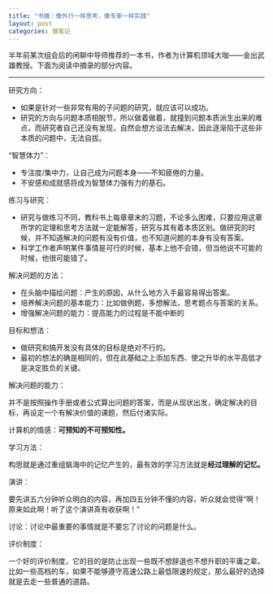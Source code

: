 ```yaml
---
title: "书摘｜像外行一样思考，像专家一样实践"
layout: post
categories: 做笔记
---
```


<!-- more -->

半年前某次组会后的闲聊中导师推荐的一本书，作者为计算机领域大咖——金出武雄教授。下面为阅读中摘录的部分内容。

---

研究方向：

* 如果是针对一些非常有用的子问题的研究，就应该可以成功。
* 研究的方向与问题本质相脱节，所以做着做着，就撞到问题本质派生出来的难点，而研究者自己还没有发现，自然会想方设法去解决，因此逐渐陷于这些非本质的问题中，无法自拔。

“智慧体力”：

* 专注度/集中力，让自己成为问题本身——不知疲倦的力量。
* 不安感和成就感将成为智慧体力强有力的基石。

练习与研究：

* 研究与做练习不同，教科书上每章章末的习题，不论多么困难，只要应用这章所学的定理和思考方法就一定能解答，研究与其有着本质区别。做研究的时候，并不知道解决的问题有没有价值，也不知道问题的本身有没有答案。
* 科学工作者声明某件事情是可行的时候，基本上他不会错，但当他说不可能的时候，他很可能错了。

解决问题的方法：

* 在头脑中描绘问题：产生的原因，从什么地方入手最容易得出答案。
* 培养解决问题的基本能力：比如做例题，多想解法，思考题点与答案的关系。
* 增强解决问题的能力：提高能力的过程是不能中断的

目标和想法：

* 做研究和搞开发没有具体的目标是绝对不行的。
* 最初的想法的确是相同的，但在此基础之上添加东西、使之升华的水平高低才是决定胜负的关键。

解决问题的能力：

并不是按照操作手册或者公式算出问题的答案，而是从现状出发，确定解决的目标，再设定一个有解决价值的课题，然后付诸实际。

计算机的情感：**可预知的不可预知性。**

学习方法：

构思就是通过重组脑海中的记忆产生的，最有效的学习方法就是**经过理解的记忆。**

演讲：

要先讲五六分钟听众明白的内容，再加四五分钟不懂的内容，听众就会觉得“啊！原来如此啊！听了这个演讲真有收获啊！”

讨论：讨论中最重要的事情就是不要忘了讨论的问题是什么。

评价制度：

一个好的评价制度，它的目的是防止出现一些既不想辞退也不想升职的平庸之辈。比如一些高档的车，如果不能够遵守高速公路上最低限速的规定，那么最好的选择就是去走一些普通的道路。